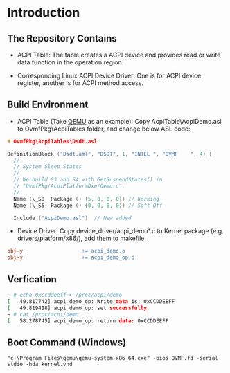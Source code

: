 # Introduction

## The Repository Contains
- ACPI Table: The table creates a ACPI device and provides read or write data function in the operation region.

- Corresponding Linux ACPI Device Driver: One is for ACPI device register, another is for ACPI method access.

## Build Environment
- ACPI Table (Take [QEMU](https://vinxue.github.io/2022/03/01/ovmf_uefi_with_acpi.html) as an example): Copy AcpiTable\AcpiDemo.asl to OvmfPkg\AcpiTables folder, and change below ASL code:
```c
# OvmfPkg\AcpiTables\Dsdt.asl

DefinitionBlock ("Dsdt.aml", "DSDT", 1, "INTEL ", "OVMF    ", 4) {
  //
  // System Sleep States
  //
  // We build S3 and S4 with GetSuspendStates() in
  // "OvmfPkg/AcpiPlatformDxe/Qemu.c".
  //
  Name (\_S0, Package () {5, 0, 0, 0}) // Working
  Name (\_S5, Package () {0, 0, 0, 0}) // Soft Off

  Include ("AcpiDemo.asl")  // New added

```

- Device Driver: Copy device_driver/acpi_demo*.c to Kernel package (e.g. drivers/platform/x86/), add them to makefile.
```makefile
obj-y					+= acpi_demo.o
obj-y					+= acpi_demo_op.o
```

## Verfication
```bash
~ # echo 0xccddeeff > /proc/acpi/demo
[   49.817742] acpi_demo_op: Write data is: 0xCCDDEEFF
[   49.819418] acpi_demo_op: set successfully
~ # cat /proc/acpi/demo
[   58.278745] acpi_demo_op: return data: 0xCCDDEEFF
```
## Boot Command (Windows)
```
"c:\Program Files\qemu\qemu-system-x86_64.exe" -bios OVMF.fd -serial stdio -hda kernel.vhd
```
